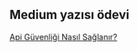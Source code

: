 ## Medium yazısı ödevi
[Api Güvenliği Nasıl Sağlanır?](https://medium.com/@omerfarshn/api-g%C3%BCvenli%C4%9Fi-nas%C4%B1l-sa%C4%9Flanabilinir-f3d4d3910931)
 
 
